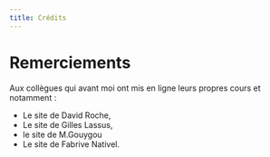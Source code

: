 ```yaml
---
title: Crédits
---
```


# Remerciements 

Aux collègues qui avant moi ont mis en ligne leurs propres cours et notamment :  

  - Le site de David Roche,  
  - Le site de Gilles Lassus,
  - le site de  M.Gouygou   
  - Le site de Fabrive Nativel.
